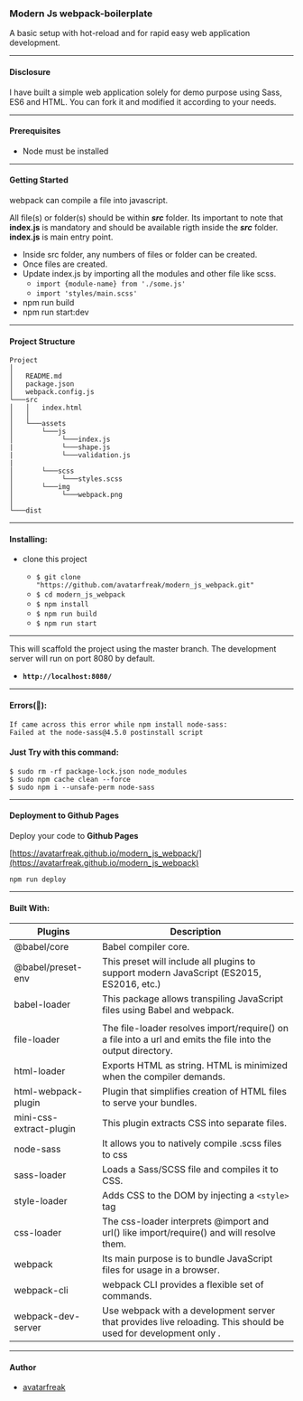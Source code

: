 ### Modern Js webpack-boilerplate

A basic setup with hot-reload and for rapid easy web application development.

---

#### Disclosure

I have built a simple web application solely for demo purpose using Sass, ES6 and HTML. You can fork it and modified it according to your needs.

---

#### Prerequisites

- Node must be installed

---

#### Getting Started

webpack can compile a file into javascript.

All file(s) or folder(s) should be within **_src_** folder.
Its important to note that **index.js** is mandatory and should be available rigth inside the **_src_** folder. **index.js** is main entry point.

- Inside src folder, any numbers of files or folder can be created.
- Once files are created.
- Update index.js by importing all the modules and other file like scss.
  - `import {module-name} from './some.js'`
  - `import 'styles/main.scss'`
- npm run build
- npm run start:dev

---

#### Project Structure

```
Project
│
│   README.md
│   package.json
│   webpack.config.js
└───src
│   │   index.html
│   │
│   └───assets
│       └───js
│            └───index.js
|            └───shape.js
|            └───validation.js
|
│       └───scss
│            └───styles.scss
│       └───img
│            └───webpack.png
│
└───dist
```

---

#### Installing:

- clone this project

  - `$ git clone "https://github.com/avatarfreak/modern_js_webpack.git"`
  - `$ cd modern_js_webpack`
  - `$ npm install`
  - `$ npm run build`
  - `$ npm run start`

---

This will scaffold the project using the master branch.
The development server will run on port 8080 by default.

- **`http://localhost:8080/`**

---

#### Errors(&#x1F34E;):

```
If came across this error while npm install node-sass:
Failed at the node-sass@4.5.0 postinstall script
```

#### Just Try with this command:

`$ sudo rm -rf package-lock.json node_modules`  
`$ sudo npm cache clean --force`  
`$ sudo npm i --unsafe-perm node-sass`

---

#### Deployment to Github Pages

Deploy your code to **Github Pages**

[https://avatarfreak.github.io/modern_js_webpack/](https://avatarfreak.github.io/modern_js_webpack)

```
npm run deploy
```

---

#### Built With:

| Plugins                 | Description                                                                                                    |
| ----------------------- | -------------------------------------------------------------------------------------------------------------- |
| @babel/core             | Babel compiler core.                                                                                           |
| @babel/preset-env       | This preset will include all plugins to support modern JavaScript (ES2015, ES2016, etc.)                       |
| babel-loader            | This package allows transpiling JavaScript files using Babel and webpack.                                      |
|                         |                                                                                                                |
| file-loader             | The file-loader resolves import/require() on a file into a url and emits the file into the output directory.   |
| html-loader             | Exports HTML as string. HTML is minimized when the compiler demands.                                           |
| html-webpack-plugin     | Plugin that simplifies creation of HTML files to serve your bundles.                                           |
| mini-css-extract-plugin | This plugin extracts CSS into separate files.                                                                  |
| node-sass               | It allows you to natively compile .scss files to css                                                           |
| sass-loader             | Loads a Sass/SCSS file and compiles it to CSS.                                                                 |
| style-loader            | Adds CSS to the DOM by injecting a `<style>` tag                                                               |
| css-loader              | The css-loader interprets @import and url() like import/require() and will resolve them.                       |
| webpack                 | Its main purpose is to bundle JavaScript files for usage in a browser.                                         |
| webpack-cli             | webpack CLI provides a flexible set of commands.                                                               |
| webpack-dev-server      | Use webpack with a development server that provides live reloading. This should be used for development only . |

---

#### Author

- [avatarfreak](https://github.com/avatarfreak "avatarfreak")
